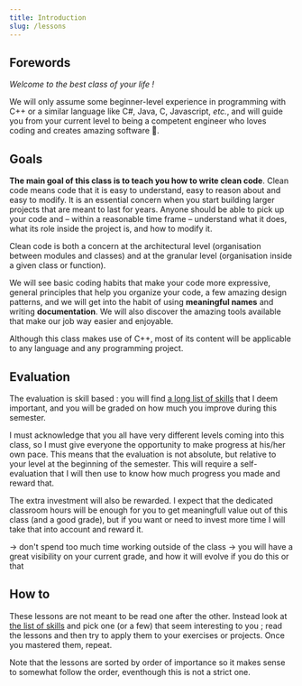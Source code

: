 ```yaml
---
title: Introduction
slug: /lessons
---
```


## Forewords

*Welcome to the best class of your life !*

We will only assume some beginner-level experience in programming with C++ or a similar language like C#, Java, C, Javascript, *etc.*, and will guide you from your current level to being a competent engineer who loves coding and creates amazing software 🥳.

## Goals

**The main goal of this class is to teach you how to write clean code**. Clean code means code that it is easy to understand, easy to reason about and easy to modify. It is an essential concern when you start building larger projects that are meant to last for years. Anyone should be able to pick up your code and – within a reasonable time frame – understand what it does, what its role inside the project is, and how to modify it.

Clean code is both a concern at the architectural level (organisation between modules and classes) and at the granular level (organisation inside a given class or function).

We will see basic coding habits that make your code more expressive, general principles that help you organize your code, a few amazing design patterns, and we will get into the habit of using **meaningful names** and writing **documentation**. We will also discover the amazing tools available that make our job way easier and enjoyable.

Although this class makes use of C++, most of its content will be applicable to any language and any programming project.

## Evaluation

The evaluation is skill based : you will find [a long list of skills](./students) that I deem important, and you will be graded on how much you improve during this semester.

I must acknowledge that you all have very different levels coming into this class, so I must give everyone the opportunity to make progress at his/her own pace. This means that the evaluation is not absolute, but relative to your level at the beginning of the semester. This will require a self-evaluation that I will then use to know how much progress you made and reward that.

The extra investment will also be rewarded. I expect that the dedicated classroom hours will be enough for you to get meaningfull value out of this class (and a good grade), but if you want or need to invest more time I will take that into account and reward it.

-> don't spend too much time working outside of the class
-> you will have a great visibility on your current grade, and how it will evolve if you do this or that

## How to

These lessons are not meant to be read one after the other. Instead look at [the list of skills](./students) and pick one (or a few) that seem interesting to you ; read the lessons and then try to apply them to your exercises or projects. Once you mastered them, repeat.

 Note that the lessons are sorted by order of importance so it makes sense to somewhat follow the order, eventhough this is not a strict one.